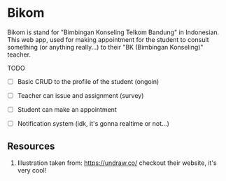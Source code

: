 # Bikom

Bikom is stand for "Bimbingan Konseling Telkom Bandung" in Indonesian. This web app, used for making appointment for the student
to consult something (or anything really...) to their "BK (Bimbingan Konseling)" teacher. 

TODO
- [ ] Basic CRUD to the profile of the student (ongoin)
- [ ] Teacher can issue and assignment (survey)
- [ ] Student can make an appointment
- [ ] Notification system (idk, it's gonna realtime or not...)


## Resources

1. Illustration taken from: https://undraw.co/ checkout their website, it's very cool!
